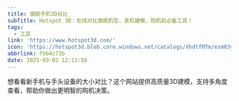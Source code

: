 ```yaml
---
title: 旗舰手机3D对比
subTitle: Hotspot 3D：在线对比旗舰机型，真机建模，购机前必备工具！
tags:
  - 工具
link: 'https://www.hotspot3d.com/'
icon: 'https://hotspot3d.blob.core.windows.net/catalogs/XhdtfMTm/esm83yoo/social.jpg'
abbrlink: fbb4c73b
date: 2025-03-02 12:11:50
---
```


想看看新手机与手头设备的大小对比？这个网站提供高质量3D建模，支持多角度查看，帮助你做出更明智的购机决策。